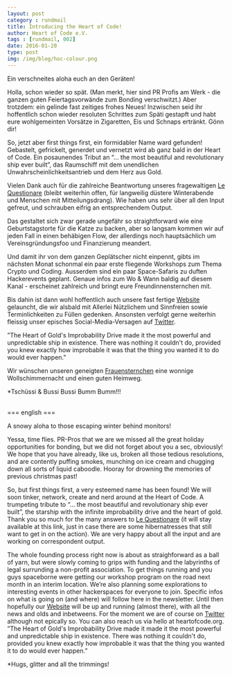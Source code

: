 ```yaml
---
layout: post
category : rundmail
title: Introducing the Heart of Code!
author: Heart of Code e.V.
tags : [rundmail, 002]
date: 2016-01-20
type: post
img: /img/blog/hoc-colour.png
---
```


Ein verschneites aloha euch an den Geräten!

Holla, schon wieder so spät. (Man merkt, hier sind PR Profis am Werk - die ganzen guten Feiertagsvorwände zum Bonding verschwitzt.) Aber trotzdem: ein gelinde fast zeitiges frohes Neues! Inzwischen seid ihr hoffentlich schon wieder resoluten Schrittes zum Späti gestapft  und habt eure wohlgemeinten Vorsätze in Zigaretten, Eis und Schnaps ertränkt. Gönn dir!

So, jetzt aber first things first, ein formidabler Name ward gefunden! Gebastelt, gefrickelt, generdet und vernetzt wird ab ganz bald in der Heart of Code. Ein posaunendes Tribut an “... the most beautiful and revolutionary ship ever built”, das Raumschiff mit dem unendlichen Unwahrscheinlichkeitsantrieb und dem Herz aus Gold.

Vielen Dank auch für die zahlreiche Beantwortung unseres fragewaltigen <a href="http://endlessboredom.us12.list-manage1.com/track/click?u=1e56e91157a293e5a76b1fe6e&id=b008c18f63&e=d3fb65de72">Le Questionare</a> (bleibt weiterhin offen, für langweilig düstere Winterabende und Menschen mit Mitteilungsdrang). Wie haben uns sehr über all den Input gefreut, und schrauben eifrig an entsprechendem Output.

Das gestaltet sich zwar gerade ungefähr so straightforward wie eine Geburtstagstorte für die Katze zu backen, aber so langsam kommen wir auf jeden Fall in einen behäbigen Flow, der allerdings noch hauptsächlich um Vereinsgründungsfoo und Finanzierung meandert.

Und damit ihr von dem ganzen Geplätscher nicht einpennt, gibts im nächsten Monat schonmal ein paar erste fliegende Workshops zum Thema Crypto und Coding. Ausserdem sind ein paar Space-Safaris zu duften Hackerevents geplant. Genaue infos zum Wo & Wann baldig auf diesem Kanal - erscheinet zahlreich und bringt eure Freundinnensternchen mit.

Bis dahin ist dann wohl hoffentlich auch unsere fast fertige <a href="http://heartofcode.org">Website</a> gelauncht, die wir alsbald mit Allerlei Nützlichem und Sinnfreien sowie Terminlichkeiten zu Füllen gedenken. Ansonsten verfolgt gerne weiterhin fleissig unser episches Social-Media-Versagen auf <a href="https://twitter.com/heartsofcode">Twitter</a>.

”The Heart of Gold's Improbability Drive made it the most powerful and unpredictable ship in existence. There was nothing it couldn't do, provided you knew exactly how improbable it was that the thing you wanted it to do would ever happen.”

Wir wünschen unseren geneigten <a href="https://vimeo.com/148733313">Frauensternchen</a> eine wonnige Wollschimmernacht und einen guten Heimweg.

*Tschüssi & Bussi Bussi Bumm Bumm!!!

<br>
=== english ===

A snowy aloha to those escaping winter behind monitors!

Yessa, time flies. PR-Pros that we are we missed all the great holiday opportunities for bonding, but we did not forget about you a sec, obviously! We hope that you have already, like us, broken all those tedious resolutions, and are contently puffing smokes, munching on ice cream and chugging down all sorts of liquid caboodle. Hooray for drowning the memories of previous christmas past!

So, but first things first, a very esteemed name has been found! We will soon tinker, network, create and nerd around at the Heart of Code. A trumpeting tribute to “... the most beautiful and revolutionary ship ever built”, the starship with the infinite improbability drive and the heart of gold.
Thank you so much for the many answers to <a href="http://endlessboredom.us12.list-manage1.com/track/click?u=1e56e91157a293e5a76b1fe6e&id=b008c18f63&e=d3fb65de72">Le Questionare</a> (it will stay available at this link, just in case there are some hibernatresses that still want to get in on the action). We are very happy about all the input and are working on correspondent output.

The whole founding process right now is about as straighforward as a ball of yarn, but were slowly coming to grips with funding and the labyrinths of legal surrunding a non-profit association.
To get things running and you guys spaceborne were getting our workshop program on the road next month in an interim location. We’re also planning some explorations to interesting events in other hackerspaces for everyone to join. Specific infos on what is going on (and where) will follow here in the newsletter.
Until then hopefully our <a href="http://heartofcode.org">Website</a> will be up and running (almost there), with all the news and olds and inbetweens. For the moment we are of course on <a href="http://twitter.com/heartsofcode">Twitter</a> although not epically so.
You can also reach us via hello at heartofcode.org.
”The Heart of Gold's Improbability Drive made it  made it the most powerful and unpredictable ship in existence. There was nothing it couldn't do, provided you knew exactly how improbable it was that the thing you wanted it to do would ever happen.”

*Hugs, glitter and all the trimmings!
